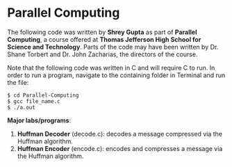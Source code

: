 Parallel Computing
=======================
The following code was written by **Shrey Gupta** as part of **Parallel Computing**, a course offered at **Thomas Jefferson High School for Science and Technology**. Parts of the code may have been written by Dr. Shane Torbert and Dr. John Zacharias, the directors of the course.

Note that the following code was written in C and will require C to run. In order to run a program, navigate to the containing folder in Terminal and run the file:

```
$ cd Parallel-Computing
$ gcc file_name.c
$ ./a.out
```

**Major labs/programs**:

1. **Huffman Decoder** (decode.c): decodes a message compressed via the Huffman algorithm.
2. **Huffman Encoder** (encode.c): encodes and compresses a message via the Huffman algorithm.
